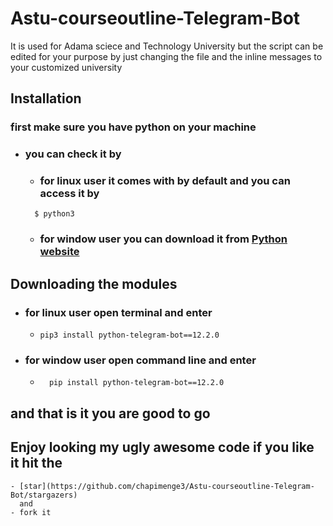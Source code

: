 # Astu-courseoutline-Telegram-Bot
It is used for Adama sciece and Technology University but the script can be edited for your purpose
by just changing the file and the inline messages to your customized university 



## Installation 
### first make sure you have python on your machine 
  - ### you can check it by 
      - ### for linux user it comes with by default and you can access it by
      ```
        $ python3
      ```
      - ### for window user you can download it from [Python website](https://www.python.org/downloads/)
## Downloading the modules 
  - ### for linux user open terminal and enter 
      - ```
        pip3 install python-telegram-bot==12.2.0
        ```
  - ### for window user open command line and enter
    - ```
        pip install python-telegram-bot==12.2.0
        ```
## and that is it you are good to go 

## Enjoy looking my ugly awesome code if you like it hit the 
    - [star](https://github.com/chapimenge3/Astu-courseoutline-Telegram-Bot/stargazers) 
      and 
    - fork it 
